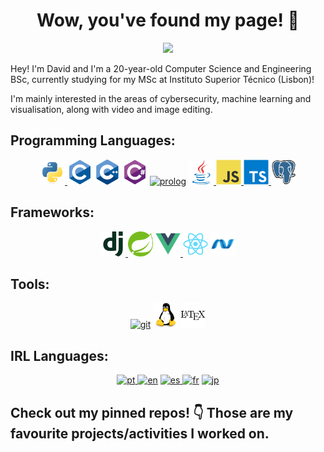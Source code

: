 <!--
**FunkyCracky/FunkyCracky** is a ✨ _special_ ✨ repository because its `README.md` (this file) appears on your GitHub profile.
-->

<h1 align="center">Wow, you've found my page! 👋 </h1>
<div align="center">
  <img src="https://github.com/FunkyCracky/FunkyCracky/blob/main/hello-there-general-kenobi.gif" height="100px"/>
</div>

Hey! I'm David and I'm a 20-year-old Computer Science and Engineering BSc, currently studying for my MSc at Instituto Superior Técnico (Lisbon)!

I'm mainly interested in the areas of cybersecurity, machine learning and visualisation, along with video and image editing.

<h2 align="left">Programming Languages:</h2>
<p align="center"> 
  <a href="https://www.python.org" target="_blank"> <img src="https://raw.githubusercontent.com/devicons/devicon/master/icons/python/python-original.svg" alt="python" width="40" height="40"/> </a>
  <a href="https://www.cprogramming.com/" target="_blank"> <img src="https://raw.githubusercontent.com/devicons/devicon/master/icons/c/c-original.svg" alt="c" width="40" height="40"/></a> 
  <a href="https://cplusplus.com/" target="_blank"> <img src="https://raw.githubusercontent.com/devicons/devicon/master/icons/cplusplus/cplusplus-original.svg" alt="c++" width="40" height="40"/></a> 
  <a href="https://dotnet.microsoft.com/en-us/languages/csharp" target="_blank"> <img src="https://raw.githubusercontent.com/devicons/devicon/master/icons/csharp/csharp-original.svg" alt="c#" width="40" height="40"/></a>
  <a href="https://www.swi-prolog.org/" target="_blank"> <img src="https://2.bp.blogspot.com/-DWNMKSO-QSA/V0pk6YUnMYI/AAAAAAAABOk/j19cIzgzyVkR-ioDsHDnICLPUpOcj5s2wCLcB/s1600/swiprolog_owl_mug.jpg" alt="prolog" width="40" height="40"/></a> 
  <a href="https://www.java.com" target="_blank"> <img src="https://raw.githubusercontent.com/devicons/devicon/master/icons/java/java-original.svg" alt="java" width="40" height="40"/> </a>
  <a href="https://www.javascript.com/" target="_blank"> <img src="https://raw.githubusercontent.com/devicons/devicon/master/icons/javascript/javascript-original.svg" alt="js" width="40" height="40"/> </a>
  <a href="https://www.typescriptlang.org/" target="_blank"> <img src="https://raw.githubusercontent.com/devicons/devicon/master/icons/typescript/typescript-original.svg" alt="ts" width="40" height="40"/> </a>
  <a href="https://www.postgresql.org/" target="_blank"> <img src="https://raw.githubusercontent.com/devicons/devicon/master/icons/postgresql/postgresql-original.svg" alt="psql" width="40" height="40"/> </a>
</p>

<h2 align="left">Frameworks:</h2>
<p align="center"> 
  <a href="https://www.djangoproject.com/" target="_blank"> <img src="https://github.com/devicons/devicon/raw/master/icons/django/django-plain.svg" alt="django" width="40" height="40"/> </a>
  <a href="[https://www.cprogramming.com/](https://spring.io/projects/spring-boot)" target="_blank"> <img src="https://github.com/devicons/devicon/raw/master/icons/spring/spring-original.svg" alt="spring" width="40" height="40"/></a> 
  <a href="https://vuejs.org/" target="_blank"> <img src="https://github.com/devicons/devicon/raw/master/icons/vuejs/vuejs-original.svg" alt="vue.js" width="40" height="40"/> </a>
  <a href="https://reactjs.org/" target="_blank"> <img src="https://github.com/devicons/devicon/raw/master/icons/react/react-original.svg" alt="react" width="40" height="40"/></a>
  <a href="https://dotnet.microsoft.com/" target="_blank"> <img src="https://raw.githubusercontent.com/devicons/devicon/master/icons/dot-net/dot-net-original.svg" alt="dotnet" width="40" height="40"/></a>
</p>

<h2 align="left">Tools:</h2>
<p align="center"> 
  <a href="https://git-scm.com/" target="_blank"> <img src="https://www.vectorlogo.zone/logos/git-scm/git-scm-icon.svg" alt="git" width="40" height="40"/></a>
  <a href="https://www.linux.org/" target="_blank"> <img src="https://raw.githubusercontent.com/devicons/devicon/master/icons/linux/linux-original.svg" alt="linux" width="40" height="40"/></a>  
  <a href="https://www.latex-project.org/" target="_blank"> <img src="https://github.com/devicons/devicon/raw/master/icons/latex/latex-original.svg" alt="latex" width="40" height="40"/></a>  
</p>

<h2 align="left">IRL Languages:</h2>
<p align="center"> 
  <a href="https://en.wikipedia.org/wiki/Portuguese_language" target="_blank"> <img src="https://upload.wikimedia.org/wikipedia/commons/5/5c/Flag_of_Portugal.svg" alt="pt" height="40"/> </a>
  <a href="https://en.wikipedia.org/wiki/English_language" target="_blank"> <img src="https://upload.wikimedia.org/wikipedia/commons/a/a5/Flag_of_the_United_Kingdom_%281-2%29.svg" alt="en" height="40"/></a> 
  <a href="https://en.wikipedia.org/wiki/Spanish_language" target="_blank"> <img src="https://upload.wikimedia.org/wikipedia/commons/8/89/Bandera_de_Espa%C3%B1a.svg" alt="es" height="40"/> </a>
  <a href="https://en.wikipedia.org/wiki/French_language" target="_blank"> <img src="https://upload.wikimedia.org/wikipedia/en/c/c3/Flag_of_France.svg" alt="fr" height="40"/></a>
  <a href="https://en.wikipedia.org/wiki/Japanese_language" target="_blank"> <img src="https://upload.wikimedia.org/wikipedia/en/9/9e/Flag_of_Japan.svg" alt="jp" height="40"/></a>  
</p>

<h2 align="left"> Check out my pinned repos! 👇 Those are my favourite projects/activities I worked on. </h2>
